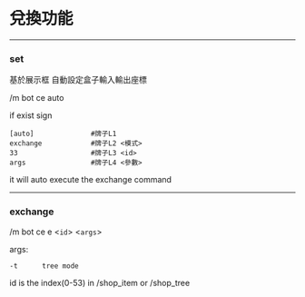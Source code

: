 # 兌換功能

---

### set

基於展示框 自動設定盒子輸入輸出座標

/m bot ce auto

if exist sign
```
[auto]              #牌子L1 
exchange            #牌子L2 <模式>
33                  #牌子L3 <id>
args                #牌子L4 <參數>
```
it will auto execute the exchange command

---
### exchange

/m bot ce e <`id`> <`args`>

args:

    -t      tree mode

id is the index(0-53) in /shop_item or /shop_tree